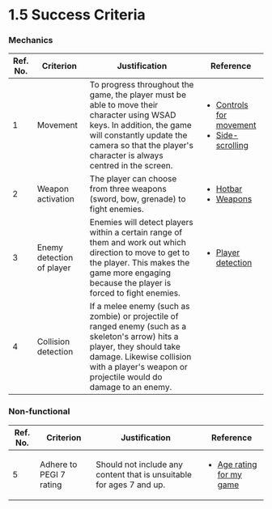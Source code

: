 # 1.5 Success Criteria

### Mechanics

| Ref. No. | Criterion                 | Justification                                                                                                                                                                                                             | Reference                                                                                                                                                                                                           |
| -------- | ------------------------- | ------------------------------------------------------------------------------------------------------------------------------------------------------------------------------------------------------------------------- | ------------------------------------------------------------------------------------------------------------------------------------------------------------------------------------------------------------------- |
| 1        | Movement                  | To progress throughout the game, the player must be able to move their character using WSAD keys. In addition, the game will constantly update the camera so that the player's character is always centred in the screen. | <ul><li><a href="1.4a-features-of-the-proposed-solution.md#controls-for-movement">Controls for movement</a></li><li><a href="1.4a-features-of-the-proposed-solution.md#side-scrolling">Side-scrolling</a></li></ul> |
| 2        | Weapon activation         | The player can choose from three weapons (sword, bow, grenade) to fight enemies.                                                                                                                                          | <ul><li><a href="1.4a-features-of-the-proposed-solution.md#hotbar">Hotbar</a></li><li><a href="1.4a-features-of-the-proposed-solution.md#weapons">Weapons</a></li></ul>                                             |
| 3        | Enemy detection of player | Enemies will detect players within a certain range of them and work out which direction to move to get to the player. This makes the game more engaging because the player is forced to fight enemies.                    | <ul><li><a href="1.4a-features-of-the-proposed-solution.md#player-detection">Player detection</a></li></ul>                                                                                                         |
| 4        | Collision detection       | If a melee enemy (such as zombie) or projectile of ranged enemy (such as a skeleton's arrow) hits a player, they should take damage. Likewise collision with a player's weapon or projectile would do damage to an enemy. |                                                                                                                                                                                                                     |

### Non-functional

| Ref. No. | Criterion               | Justification                                                        | Reference                                                                                         |
| -------- | ----------------------- | -------------------------------------------------------------------- | ------------------------------------------------------------------------------------------------- |
| 5        | Adhere to PEGI 7 rating | Should not include any content that is unsuitable for ages 7 and up. | <ul><li><a href="1.2-stakeholders.md#age-rating-for-my-game">Age rating for my game</a></li></ul> |

